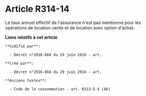 # Article R314-14

Le taux annuel effectif de l'assurance n'est pas mentionné pour les opérations de location-vente et de location avec option
d'achat.

**Liens relatifs à cet article**

	**Codifié par**:

	  - Décret n°2016-884 du 29 juin 2016 - art.

	**Créé par**:

	  - Décret n°2016-884 du 29 juin 2016 - art.

	**Anciens textes**:

	  - Code de la consommation - art. R313-5-4 (Ab)
